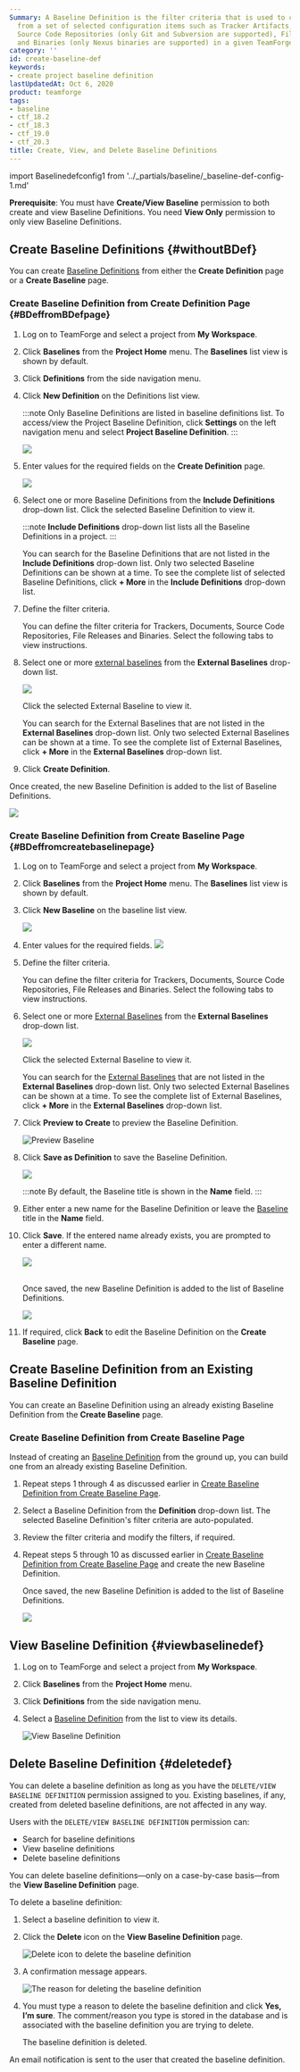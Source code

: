 ```yaml
---
Summary: A Baseline Definition is the filter criteria that is used to create a Baseline
  from a set of selected configuration items such as Tracker Artifacts, Documents,
  Source Code Repositories (only Git and Subversion are supported), File Releases,
  and Binaries (only Nexus binaries are supported) in a given TeamForge project.
category: ''
id: create-baseline-def
keywords:
- create project baseline definition
lastUpdatedAt: Oct 6, 2020
product: teamforge
tags:
- baseline
- ctf_18.2
- ctf_18.3
- ctf_19.0
- ctf_20.3
title: Create, View, and Delete Baseline Definitions
---
```


import Baselinedefconfig1 from '../_partials/baseline/_baseline-def-config-1.md'

**Prerequisite**: You must have **Create/View Baseline** permission to both create and view Baseline Definitions. You need **View Only** permission to only view Baseline Definitions.

## Create Baseline Definitions {#withoutBDef}

You can create <a href="#" data-toggle="tooltip" data-original-title="VAR::glossary.baseline_definition">Baseline Definitions</a> from either the **Create Definition** page or a **Create Baseline** page.

### Create Baseline Definition from Create Definition Page {#BDeffromBDefpage}

1. Log on to TeamForge and select a project from **My Workspace**.

2. Click **Baselines** from the **Project Home** menu. The **Baselines** list view is shown by default.  

3. Click **Definitions** from the side navigation menu.

4. Click **New Definition** on the Definitions list view.

   :::note
   Only Baseline Definitions are listed in baseline definitions list. To access/view the Project Baseline Definition, click **Settings** on the left navigation menu and select **Project Baseline Definition**.
   :::

   ![](/docs/assets/images/190_baselinedef_button.png)

5. Enter values for the required fields on the **Create Definition** page.

   ![](/docs/assets/images/190_create_definition.png)

6. Select one or more Baseline Definitions from the **Include Definitions** drop-down list. Click the selected Baseline Definition to view it.
   
   :::note
   **Include Definitions** drop-down list lists all the Baseline Definitions in a project.
   :::

   You can search for the Baseline Definitions that are not listed in the **Include Definitions** drop-down list. Only two selected Baseline Definitions can be shown at a time. To see the complete list of selected Baseline Definitions, click **+ More** in the **Include Definitions** drop-down list.

7. Define the filter criteria.

   You can define the filter criteria for Trackers, Documents, Source Code Repositories, File Releases and Binaries. Select the following tabs to view instructions.

   <Baselinedefconfig1 />


8. Select one or more <a href="#" data-toggle="tooltip" data-original-title="VAR::glossary.external_baselines">external baselines</a> from the **External Baselines** drop-down list.

   ![](/docs/assets/images/external-baselines.png)

   Click the selected External Baseline to view it.

   You can search for the External Baselines that are not listed in the **External Baselines** drop-down list. Only two selected External Baselines can be shown at a time. To see the complete list of External Baselines, click **+ More** in the **External Baselines** drop-down list.

9. Click **Create Definition**.

 Once created, the new Baseline Definition is added to the list of Baseline Definitions.

   ![](/docs/assets/images/baseline-definition-list.png)

### Create Baseline Definition from Create Baseline Page {#BDeffromcreatebaselinepage}

1. Log on to TeamForge and select a project from **My Workspace**.

2. Click **Baselines** from the **Project Home** menu. The **Baselines** list view is shown by default.

3. Click **New Baseline** on the baseline list view. 

   ![](/docs/assets/images/baseline-new.png)   

4. Enter values for the required fields.
   ![](/docs/assets/images/create-baseline.png)
   
5. Define the filter criteria. 
   
   You can define the filter criteria for Trackers, Documents, Source Code Repositories, File Releases and Binaries. Select the following tabs to view instructions.

   <Baselinedefconfig1 />


6. Select one or more <a href="#" data-toggle="tooltip" data-original-title="site.data.glossary.external_baselines">External Baselines</a> from the **External Baselines** drop-down list.

   ![](/docs/assets/images/external-baselines.png)

   Click the selected External Baseline to view it.

   You can search for the <a href="#" data-toggle="tooltip" data-original-title="VAR::glossary.external_baselines">External Baselines</a> that are not listed in the **External Baselines** drop-down list. Only two selected External Baselines can be shown at a time. To see the complete list of External Baselines, click **+ More** in the **External Baselines** drop-down list. 

7. Click **Preview to Create** to preview the Baseline Definition. 
   
   ![Preview Baseline](/docs/assets/images/baseline-preview.png)
      
8. Click **Save as Definition** to save the Baseline Definition.

   ![](/docs/assets/images/save-as-def-name.png)

   :::note
   By default, the Baseline title is shown in the **Name** field.
   :::

1. Either enter a new name for the Baseline Definition or leave the <a href="#" data-toggle="tooltip" data-original-title="VAR::glossary.baseline">Baseline</a> title in the **Name** field.

2.  Click **Save**. If the entered name already exists, you are prompted to enter a different name.

    ![](/docs/assets/images/save-as-def-name-alert.png) <br></br>

    Once saved, the new Baseline Definition is added to the list of Baseline Definitions.

    ![](/docs/assets/images/baseline-definition-list.png)

3.  If required, click **Back** to edit the Baseline Definition on the **Create Baseline** page.


## Create Baseline Definition from an Existing Baseline Definition  

You can create an Baseline Definition using an already existing Baseline Definition from the **Create Baseline** page.

### Create Baseline Definition from Create Baseline Page

Instead of creating an <a href="#" data-toggle="tooltip" data-original-title="VAR::glossary.baseline_definition">Baseline Definition</a> from the ground up, you can build one from an already existing Baseline Definition.

1. Repeat steps 1 through 4 as discussed earlier in [Create Baseline Definition from Create Baseline Page](../BaselinePages/create-baseline-def#BDeffromcreatebaselinepage).

2. Select a Baseline Definition from the **Definition** drop-down list. The selected Baseline Definition's filter criteria are auto-populated.

3. Review the filter criteria and modify the filters, if required. 

4. Repeat steps 5 through 10 as discussed earlier in [Create Baseline Definition from Create Baseline Page](../BaselinePages/create-baseline-def.html#BDeffromcreatebaselinepage) and create the new Baseline Definition.

   Once saved, the new Baseline Definition is added to the list of Baseline Definitions.

   ![](/docs/assets/images/baseline-definition-list.png)


## View Baseline Definition {#viewbaselinedef}

1. Log on to TeamForge and select a project from **My Workspace**.

2. Click **Baselines** from the **Project Home** menu. 

3. Click **Definitions** from the side navigation menu.

4. Select a <a href="#" data-toggle="tooltip" data-original-title="VAR::glossary.baseline_definition">Baseline Definition</a> from the list to view its details.

   ![View Baseline Definition](/docs/assets/images/203-view-baseline-def.png)

## Delete Baseline Definition {#deletedef}
<!-- [artf415450] Documentation for artf415198 : Delete a Baseline Definition -->

You can delete a baseline definition as long as you have the `DELETE/VIEW BASELINE DEFINITION` permission assigned to you. Existing baselines, if any, created from deleted baseline definitions, are not affected in any way.  

Users with the `DELETE/VIEW BASELINE DEFINITION` permission can:

* Search for baseline definitions
* View baseline definitions
* Delete baseline definitions

You can delete baseline definitions—only on a case-by-case basis—from the **View Baseline Definition** page.

To delete a baseline definition:

1. Select a baseline definition to view it.
2. Click the **Delete** icon on the **View Baseline Definition** page.

   ![Delete icon to delete the baseline definition](/docs/assets/images/203-deletedef-01.png)

3. A confirmation message appears.

   ![The reason for deleting the baseline definition](/docs/assets/images/203-deletedef-02.png)

4. You must type a reason to delete the baseline definition and click **Yes, I’m sure**. The comment/reason you type is stored in the database and is associated with the baseline definition you are trying to delete.

   The baseline definition is deleted.

An email notification is sent to the user that created the baseline definition.
